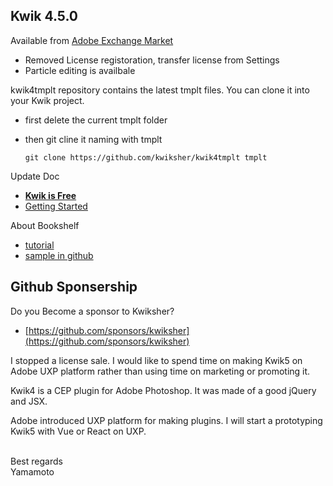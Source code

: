 ## Kwik 4.5.0

Available from [Adobe Exchange Market](https://exchange.adobe.com/creativecloud.details.100661.kwik-4.html)

- Removed License registoration, transfer license from Settings
- Particle editing is availbale

kwik4tmplt repository contains the latest tmplt files. You can clone it into your Kwik project.

- first delete the current tmplt folder
- then git cline it naming with tmplt

	```
	git clone https://github.com/kwiksher/kwik4tmplt tmplt
	```

Update Doc
* **[Kwik is Free](https://kwiksher.com/doc/kwik/toolset/project_and_pages/project_properties/publish.html)**
* [Getting Started](http://kwiksher.com/doc/tutorials/kwik/publish/ios11_corona_updates.html)

About Bookshelf

- [tutorial](https://kwiksher.com/doc/kwik_tutorial/bookshelf/embedded/)
- [sample in github](https://github.com/kwiksher/Bookshelf)



## Github Sponsership

Do you Become a sponsor to Kwiksher?

- [https://github.com/sponsors/kwiksher](https://github.com/sponsors/kwiksher)

I stopped a license sale. I would like to spend time on making Kwik5 on Adobe UXP platform rather than using time on marketing or promoting it.

Kwik4 is a CEP plugin for Adobe Photoshop. It was made of a good jQuery and JSX.

Adobe introduced UXP platform for making plugins. I will start a prototyping Kwik5 with Vue or React on UXP.

<br>
Best regards <br>
Yamamoto